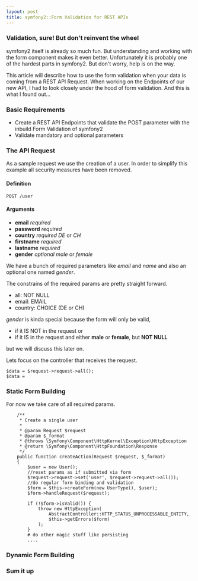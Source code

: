 ```yaml
---
layout: post
title: symfony2::Form Validation for REST APIs
---
```


### Validation, sure! But don't reinvent the wheel

symfony2 itself is already so much fun. But understanding and working with the form component makes it even better.
Unfortunately it is probably one of the hardest parts in symfony2. But don't worry, help is on the way.

This article will describe how to use the form validation when your data is coming from a REST API Request.
When working on the Endpoints of our new API, I had to look closely under the hood of form validation.
And this is what I found out...

### Basic Requirements

* Create a REST API Endpoints that validate the POST parameter with the inbuild Form Validation of symfony2
* Validate mandatory and optional parameters

### The API Request

As a sample request we use the creation of a user.
In order to simplify this example all security measures have been removed.

#### Definition

```nginx
POST /user
```

#### Arguments

* __email__ _required_
* __password__ _required_
* __country__ _required_ _DE_ or _CH_
* __firstname__ _required_
* __lastname__ _required_
* __gender__ _optional_
  _male_ or _female_

We have a bunch of required parameters like _email_ and _name_ and also an optional one named _gender_.

The constrains of the required params are pretty straight forward.

 * all: NOT NULL
 * email: EMAIL
 * country: CHOICE (DE or CH)

_gender_ is kinda special because the form will only be valid,

* if it IS NOT in the request or
* if it IS in the request and either __male__ or __female__, but __NOT NULL__

but we will discuss this later on.

Lets focus on the controller that receives the request.

```nginx
$data = $request->request->all();
$data =
```

### Static Form Building

For now we take care of all required params.


```nginx
    /**
     * Create a single user
     *
     * @param Request $request
     * @param $_format
     * @throws \Symfony\Component\HttpKernel\Exception\HttpException
     * @return \Symfony\Component\HttpFoundation\Response
     */
    public function createAction(Request $request, $_format)
    {
        $user = new User();
        //reset params as if submitted via form
        $request->request->set('user', $request->request->all());
        //do regular form binding and validation
        $form = $this->createForm(new UserType(), $user);
        $form->handleRequest($request);

        if (!$form->isValid()) {
            throw new HttpException(
                AbstractController::HTTP_STATUS_UNPROCESSABLE_ENTITY,
                $this->getErrors($form)
            );
        }
        # do other magic stuff like persisting
        ....
```

### Dynamic Form Building

### Sum it up




